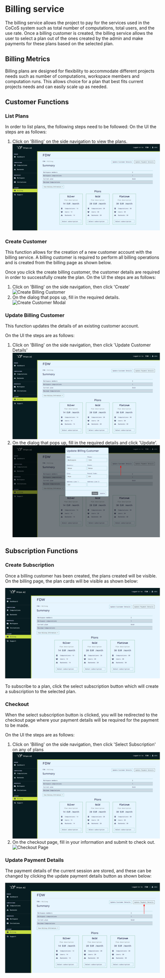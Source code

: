 # Billing service

The billing service allows the project to pay for the services used in the CoCoS system such as total number of computations, total users, and the use rate. Once a billing customer is created, the billing service allows the user to select a plan out of the ones created by the admin and make payments for these plans based on the selected plan.

## Billing Metrics

Billing plans are designed for flexibility to accommodate different projects needs such as number of computations, workspace members and computation runs. This allows choice for a plan that best fits current projects needs and can easily scale up as needed.

## Customer Functions

### List Plans

In order to list plans, the following steps need to be followed:
On the UI the steps are as follows:

1. Click on 'Billing' on the side navigation to view the plans.
   ![Plans Page](img/ui/plans_page.png)

### Create Customer

This function allows for the creation of a new customer account with the billing service. A billing customer is required to perform all billing operations and is created from the billing page as shown below.

Once you click the create billing customer, the customer details are required in order to successfully create the plan.
On the UI the steps are as follows:

1. Click on 'Billing' on the side navigation, then click 'Create'
   ![Create Billing Customer](img/create_customer.png)
2. On the dialog that pops up, fill in the required details.
   ![Create Customer Modal](img/create_customer_modal.png)

### Update Billing Customer

This function updates the details of an existing customer account.

On the UI the steps are as follows:

1. Click on 'Billing' on the side navigation, then click 'Update Customer Details'
   ![Billing Page](img/ui/plans_page.png)
2. On the dialog that pops up, fill in the required details and click 'Update'.
   ![Update Customer Modal](img/ui/update_billing_customer.png)

## Subscription Functions

### Create Subscription

Once a billing customer has been created, the plans created will be visible. On the billing page, the plan cards will be visible as shown below:

![Plans Page](img/ui/plans_page.png)

To subscribe to a plan, click the select subscription button which will create a subscription to the selected plan.

### Checkout

When the select subscription button is clicked, you will be redirected to the checkout page where your payment details will be required for the payment to be made.

On the UI the steps are as follows:

1. Click on 'Billing' on the side navigation, then click 'Select Subscription' on any of plans
   ![Plans Page](img/ui/plans_page.png)
2. On the checkout page, fill in your information and submit to check out.
   ![Checkout Page](img/checkout_page.png)

### Update Payment Details

The payment details of the current session are stored, and these can be changed by clicking the update payment details button as shown below:

![Update Payment Details](img/ui/update_payment_details.png)
